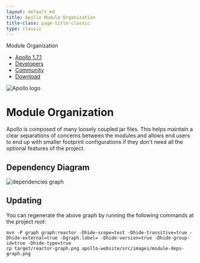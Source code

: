 ```yaml
---
layout: default_md
title: Apollo Module Organization
title-class: page-title-classic
type: classic
---
```


Module Organization

*   [Apollo 1.7.1](index.html)
*   [Developers](communitydevelopers)
*   [Community](community/index.html)
*   [Download](..OverviewOverview/Overview/download)

![Apollo logo](assets/img/apollo-project-logo.png)

Module Organization
===================

Apollo is composed of many loosely coupled jar files. This helps maintain a clear separations of concerns between the modules and allows end users to end up with smaller footprint configurations if they don't need all the optional features of the project.

Dependency Diagram
------------------

![dependencies graph](/images/module-deps-graph.png)

Updating
--------

You can regenerate the above graph by running the following commands at the project root:
```
mvn -P graph graph:reactor -Dhide-scope=test -Dhide-transitive=true -Dhide-external=true -Dgraph.label= -Dhide-version=true -Dhide-group-id=true -Dhide-type=true
cp target/reactor-graph.png apollo-website/src/images/module-deps-graph.png
```